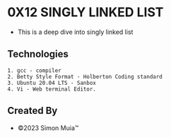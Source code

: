 # 0X12 SINGLY LINKED LIST

- This is a deep dive into singly linked list

## Technologies

    1. gcc - compiler
    2. Betty Style Format - Holberton Coding standard
    3. Ubuntu 20.04 LTS - Sanbox
    4. Vi - Web terminal Editor.

## Created By

- &copy;2023 Simon Muia&trade;
